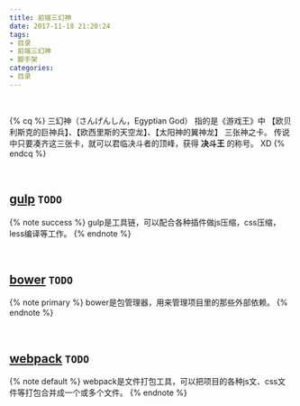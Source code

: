 ```yaml
---
title: 前端三幻神
date: 2017-11-18 21:20:24
tags:
- 目录
- 前端三幻神
- 脚手架
categories:
- 目录
---
```




</br>

{% cq %}
三幻神（さんげんしん，Egyptian God）
指的是《游戏王》中
【欧贝利斯克的巨神兵】、【欧西里斯的天空龙】、【太阳神的翼神龙】
三张神之卡。
传说中只要凑齐这三张卡，就可以君临决斗者的顶峰，获得 **决斗王** 的称号。
XD
{% endcq %}

</br>

## [gulp][gulp] ``TODO``

{% note success %}
gulp是工具链，可以配合各种插件做js压缩，css压缩，less编译等工作。
{% endnote %}

</br>

## [bower][bower] ``TODO``

{% note primary %}
bower是包管理器，用来管理项目里的那些外部依赖。
{% endnote %}

</br>

## [webpack][webpack] ``TODO``

{% note default %}
webpack是文件打包工具，可以把项目的各种js文、css文件等打包合并成一个或多个文件。
{% endnote %}

[gulp]: <#> ()
[bower]: <#> ()
[webpack]: <#> ()
